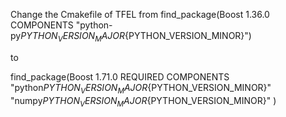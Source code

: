 Change the Cmakefile of TFEL from 
find_package(Boost 1.36.0 COMPONENTS
               "python-py${PYTHON_VERSION_MAJOR}${PYTHON_VERSION_MINOR}")

to

find_package(Boost 1.71.0 REQUIRED COMPONENTS
               "python${PYTHON_VERSION_MAJOR}${PYTHON_VERSION_MINOR}" "numpy${PYTHON_VERSION_MAJOR}${PYTHON_VERSION_MINOR}" )
